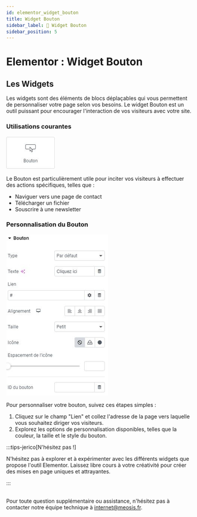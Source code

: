 ```yaml
---
id: elementor_widget_bouton
title: Widget Bouton
sidebar_label: 🔘 Widget Bouton
sidebar_position: 5
---
```


# Elementor : Widget Bouton

## Les Widgets

Les widgets sont des éléments de blocs déplaçables qui vous permettent de personnaliser votre page selon vos besoins. Le widget Bouton est un outil puissant pour encourager l'interaction de vos visiteurs avec votre site.

### Utilisations courantes

![Bouton](./img/44.jpg)

Le Bouton est particulièrement utile pour inciter vos visiteurs à effectuer des actions spécifiques, telles que :

- Naviguer vers une page de contact
- Télécharger un fichier
- Souscrire à une newsletter

### Personnalisation du Bouton

![Bouton](./img/43.jpg)

Pour personnaliser votre bouton, suivez ces étapes simples :

1. Cliquez sur le champ "Lien" et collez l'adresse de la page vers laquelle vous souhaitez diriger vos visiteurs.
2. Explorez les options de personnalisation disponibles, telles que la couleur, la taille et le style du bouton.

:::tips-jerico[N'hésitez pas !]

N'hésitez pas à explorer et à expérimenter avec les différents widgets que propose l'outil Elementor. Laissez libre cours à votre créativité pour créer des mises en page uniques et attrayantes. 

:::

\
Pour toute question supplémentaire ou assistance, n'hésitez pas à contacter notre équipe technique à internet@meosis.fr.
